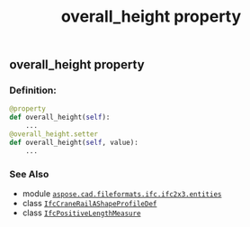 ﻿---
title: overall_height property
second_title: Aspose.CAD for Python via .NET API References
description: 
type: docs
weight: 150
url: /python-net/aspose.cad.fileformats.ifc.ifc2x3.entities/ifccranerailashapeprofiledef/overall_height/
is_root: false
---

## overall_height property

### Definition:
```python
@property
def overall_height(self):
    ...
@overall_height.setter
def overall_height(self, value):
    ...
```

### See Also
* module [`aspose.cad.fileformats.ifc.ifc2x3.entities`](../../)
* class [`IfcCraneRailAShapeProfileDef`](/cad/python-net/aspose.cad.fileformats.ifc.ifc2x3.entities/ifccranerailashapeprofiledef)
* class [`IfcPositiveLengthMeasure`](/cad/python-net/aspose.cad.fileformats.ifc.ifc2x3.types/ifcpositivelengthmeasure)
